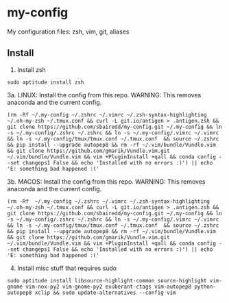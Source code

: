 # my-config
My configuration files: zsh, vim, git, aliases

## Install

1. Install zsh
```
sudo aptitude install zsh
```

3a. LINUX: Install the config from this repo. WARNING: This removes anaconda and the current config.
```
(rm -Rf ~/.my-config ~/.zshrc ~/.vimrc ~/.zsh-syntax-highlighting ~/.oh-my-zsh ~/.tmux.conf && curl -L git.io/antigen > .antigen.zsh && git clone https://github.com/sbairedd/my-config.git ~/.my-config && ln -s ~/.my-config/.zshrc ~/.zshrc && ln -s ~/.my-config/.vimrc ~/.vimrc && ln -s ~/.my-config/tmux/tmux.conf ~/.tmux.conf  && source ~/.zshrc && pip install --upgrade autopep8 && rm -rf ~/.vim/bundle/Vundle.vim && git clone https://github.com/gmarik/Vundle.vim.git ~/.vim/bundle/Vundle.vim && vim +PluginInstall +qall && conda config --set changeps1 False && echo 'Installed with no errors :)') || echo 'E: something bad happened :('
```

3b. MACOS: Install the config from this repo. WARNING: This removes anaconda and the current config.
```
(rm -Rf  ~/.my-config ~/.zshrc ~/.vimrc ~/.zsh-syntax-highlighting ~/.oh-my-zsh ~/.tmux.conf && curl -L git.io/antigen > .antigen.zsh && git clone https://github.com/sbairedd/my-config.git ~/.my-config && ln -s ~/.my-config/.zshrc ~/.zshrc && ln -s ~/.my-config/.vimrc ~/.vimrc && ln -s ~/.my-config/tmux/tmux.conf ~/.tmux.conf  && source ~/.zshrc && pip install --upgrade autopep8 && rm -rf ~/.vim/bundle/Vundle.vim && git clone https://github.com/gmarik/Vundle.vim.git ~/.vim/bundle/Vundle.vim && vim +PluginInstall +qall && conda config --set changeps1 False && echo 'Installed with no errors :)') || echo 'E: something bad happened :('
```

4. Install misc stuff that requires sudo
```
sudo aptitude install libsource-highlight-common source-highlight vim-gnome vim-nox-py2 vim-gnome-py2 exuberant-ctags vim-autopep8 python-autopep8 xclip && sudo update-alternatives --config vim
```
